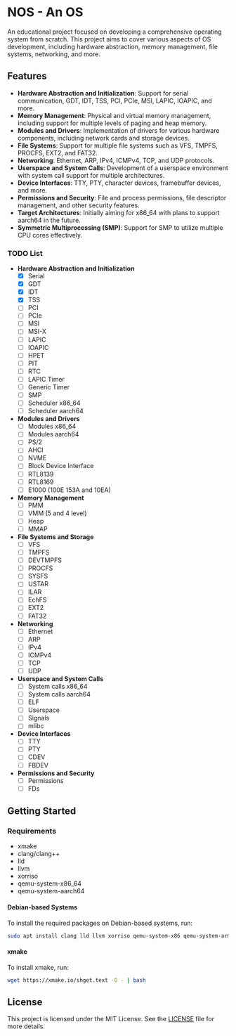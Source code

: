 # NOS - An OS

An educational project focused on developing a comprehensive operating system from scratch. This project aims to cover various aspects of OS development, including hardware abstraction, memory management, file systems, networking, and more.

## Features

- **Hardware Abstraction and Initialization**: Support for serial communication, GDT, IDT, TSS, PCI, PCIe, MSI, LAPIC, IOAPIC, and more.
- **Memory Management**: Physical and virtual memory management, including support for multiple levels of paging and heap memory.
- **Modules and Drivers**: Implementation of drivers for various hardware components, including network cards and storage devices.
- **File Systems**: Support for multiple file systems such as VFS, TMPFS, PROCFS, EXT2, and FAT32.
- **Networking**: Ethernet, ARP, IPv4, ICMPv4, TCP, and UDP protocols.
- **Userspace and System Calls**: Development of a userspace environment with system call support for multiple architectures.
- **Device Interfaces**: TTY, PTY, character devices, framebuffer devices, and more.
- **Permissions and Security**: File and process permissions, file descriptor management, and other security features.
- **Target Architectures**: Initially aiming for x86_64 with plans to support aarch64 in the future.
- **Symmetric Multiprocessing (SMP)**: Support for SMP to utilize multiple CPU cores effectively.

### TODO List

- **Hardware Abstraction and Initialization**
  - [x] Serial
  - [X] GDT
  - [X] IDT
  - [X] TSS
  - [ ] PCI
  - [ ] PCIe
  - [ ] MSI
  - [ ] MSI-X
  - [ ] LAPIC
  - [ ] IOAPIC
  - [ ] HPET
  - [ ] PIT
  - [ ] RTC
  - [ ] LAPIC Timer
  - [ ] Generic Timer
  - [ ] SMP
  - [ ] Scheduler x86_64
  - [ ] Scheduler aarch64

- **Modules and Drivers**
  - [ ] Modules x86_64
  - [ ] Modules aarch64
  - [ ] PS/2
  - [ ] AHCI
  - [ ] NVME
  - [ ] Block Device Interface
  - [ ] RTL8139
  - [ ] RTL8169
  - [ ] E1000 (100E 153A and 10EA)

- **Memory Management**
  - [ ] PMM
  - [ ] VMM (5 and 4 level)
  - [ ] Heap
  - [ ] MMAP

- **File Systems and Storage**
  - [ ] VFS
  - [ ] TMPFS
  - [ ] DEVTMPFS
  - [ ] PROCFS
  - [ ] SYSFS
  - [ ] USTAR
  - [ ] ILAR
  - [ ] EchFS
  - [ ] EXT2
  - [ ] FAT32

- **Networking**
  - [ ] Ethernet
  - [ ] ARP
  - [ ] IPv4
  - [ ] ICMPv4
  - [ ] TCP
  - [ ] UDP

- **Userspace and System Calls**
  - [ ] System calls x86_64
  - [ ] System calls aarch64
  - [ ] ELF
  - [ ] Userspace
  - [ ] Signals
  - [ ] mlibc

- **Device Interfaces**
  - [ ] TTY
  - [ ] PTY
  - [ ] CDEV
  - [ ] FBDEV

- **Permissions and Security**
  - [ ] Permissions
  - [ ] FDs

## Getting Started

### Requirements

- xmake
- clang/clang++
- lld
- llvm
- xorriso
- qemu-system-x86_64
- qemu-system-aarch64

#### Debian-based Systems

To install the required packages on Debian-based systems, run:

```sh
sudo apt install clang lld llvm xorriso qemu-system-x86 qemu-system-arm
```

#### xmake

To install xmake, run:

```sh
wget https://xmake.io/shget.text -O - | bash
```

## License

This project is licensed under the MIT License. See the [LICENSE](LICENSE) file for more details.
